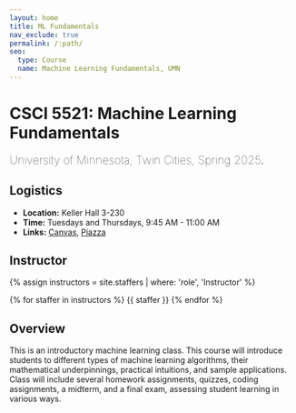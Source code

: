 ```yaml
---
layout: home
title: ML Fundamentals
nav_exclude: true
permalink: /:path/
seo:
  type: Course
  name: Machine Learning Fundamentals, UMN
---
```


# CSCI 5521: Machine Learning Fundamentals
<span style="font-weight: lighter; font-size: 20px">University of Minnesota, Twin Cities, Spring 2025</span>.

## Logistics

  <ul>
        <li><strong>Location:</strong> 	Keller Hall 3-230</li>
        <li><strong>Time:</strong> Tuesdays and Thursdays, 9:45 AM - 11:00 AM</li>
        <li><strong>Links:</strong> 
          <a href="https://canvas.umn.edu/courses/483222" target="https://canvas.umn.edu/courses/483222">Canvas</a>, 
          <a href="https://piazza.com/class/m62lzw04vc9q" target="https://piazza.com/class/m62lzw04vc9q">Piazza</a>
        </li>
  </ul>


## Instructor

<div>

{% assign instructors = site.staffers | where: 'role', 'Instructor' %}
<div class="role">
  {% for staffer in instructors %}
  {{ staffer }}
  {% endfor %}

</div>


## Overview

<div>

This is an introductory machine learning class. This course will introduce students to different types of machine learning algorithms, their mathematical underpinnings, practical intuitions, and sample applications. Class will include several homework assignments, quizzes, coding assignments, a midterm, and a final exam, assessing student learning in various ways.




